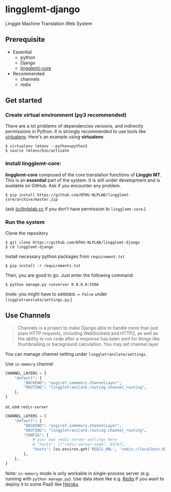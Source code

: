 # lingglemt-django
Linggle Machine Translation Web System

## Prerequisite
- Essential
  - python
  - Django
  - [lingglemt-core](https://github.com/NTHU-NLPLAB/lingglemt-core)
- Recommended
  - channels
  - redis

## Get started
### Create virtual environment (py3 recommended)
There are a lot problems of dependencies versions, and indirectly permissions in Python.
It is strongly recommended to use tools like [virtualenv](https://virtualenv.pypa.io).
Here's an example using **virtualenv**.
```console
$ virtualenv lmtenv --python=python3
$ source lmtenv/bin/activate
```

### Install lingglemt-core:
**lingglemt-core** composed of the core translation functions of **Linggle MT**.
This is an **essential** part of the system.
It is still under development and is available on GitHub. Ask if you encounter any problem.
```console
$ pip install https://github.com/NTHU-NLPLAB/lingglemt-core/archive/master.zip
```

(ask jjc@nlplab.cc if you don't have permission to `lingglemt-core`.)


### Run the system
Clone the repository
```console
$ git clone https://github.com/NTHU-NLPLAB/lingglemt-django
$ cd lingglemt-django
```

Install necessary python packages from `requirement.txt`
```console
$ pip install -r requirements.txt
```

Then, you are good to go. Just enter the following command:
```console
$ python manage.py runserver 0.0.0.0:5566
```
(note: you might have to set`DEBUG = False` under `linggletranslate/settings.py`.)

## Use Channels

> Channels is a project to make Django able to handle more than just plain HTTP requests,
including WebSockets and HTTP2,
as well as the ability to run code after a response has been sent for things like thumbnailing or background calculation.
You may set channel layer 

You can manage channel setting under `linggletranslate/settings`.

Use `in-memory` channel

```py
CHANNEL_LAYERS = {
    "default": {
        "BACKEND": "asgiref.inmemory.ChannelLayer",
        "ROUTING": "linggletranslate.routing.channel_routing",
    },
}
```

or, use `redis-server`

```py
CHANNEL_LAYERS = {
    "default": {
        "BACKEND": "asgiref.inmemory.ChannelLayer",
        "ROUTING": "linggletranslate.routing.channel_routing",
        "CONFIG": {
            # your own redis-server settings here
            # "hosts": [("redis-server-name", 6379)],
            "hosts": [os.environ.get('REDIS_URL', 'redis://localhost:6379')],
        },
    },
}
```
Note: `in-memory` mode is only workable in single-process server (e.g. running with `python manage.py`).
Use data store like e.g. [Redis](http://redis.io) if you want to deploy it to some PaaS like [Heroku](https://www.heroku.com)
